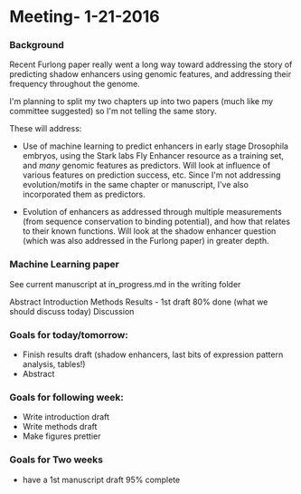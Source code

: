 # Meeting- 1-21-2016 #

### Background ###

Recent Furlong paper really went a long way toward addressing the story of predicting shadow enhancers using genomic features, and addressing their frequency throughout the genome.

I'm planning to split my two chapters up into two papers (much like my committee suggested) so I'm not telling the same story.

These will address:
* Use of machine learning to predict enhancers in early stage   Drosophila embryos, using the Stark labs Fly Enhancer resource as a training set, and *many* genomic features as predictors. Will look at influence of various features on prediction success, etc. Since I'm not addressing evolution/motifs in the same chapter or manuscript, I've also incorporated them as predictors.


* Evolution of enhancers as addressed through multiple measurements (from sequence conservation to binding potential), and how that relates to their known functions. Will look at the shadow enhancer question (which was also addressed in the Furlong paper) in greater depth.

### Machine Learning paper ###

See current manuscript at in_progress.md in the writing folder

Abstract 
Introduction
Methods
Results - 1st draft 80% done (what we should discuss today)
Discussion
 
### Goals for today/tomorrow: ###

* Finish results draft (shadow enhancers, last bits of expression pattern analysis, tables!)
* Abstract

### Goals for following week: ###

* Write introduction draft
* Write methods draft
* Make figures prettier

### Goals for Two weeks ###

* have a 1st manuscript draft 95% complete


